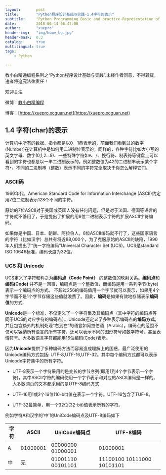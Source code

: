 ```yaml
---
layout:       post
title:        "Python程序设计基础与实践-1.4字符的表示"
subtitle:     "Python Programming Basic and practice-Representation of Char"
date:         2018-06-14 06:47:00
author:       "xuepro"
header-img:   "img/home_bg.jpg"
header-mask:  0.3
catalog:      true
multilingual: true
tags:
    - Python 
    
---    
```


教小白精通编程系列之“Python程序设计基础与实践”.未经作者同意，不得转载，违者将追究法律责任！

欢迎关注

微博：[教小白精编程](https://weibo.com/6196175626)  
   
博客：[https://xuepro.xcguan.net](https://xuepro.xcguan.net)

## 1.4 字符(char)的表示

计算机中所有的数据、指令都是以0，1串表示的，前面我们看到过的数字(Number)在计算机中是如何用二进制位表示的。同样的，各种字符比如大小写的英文字母、数字(0,1,2...9)、一些特殊字符如```#```、```/```、换行符、制表符等键盘上可以看到的字符也都是以一串二进制表示的。例如整数值为42的二进制串表示某个字符```*```。不同的二进制串（整数）表示不同的字符完全取决于你怎么解释它们。

### ASCII码

1960年代，American Standard Code for Information Interchange (ASCII)约定用7位二进制表示128个不同的字符。

原始的7位ASCII对于美国或英国人没有任何问题，但是对于法国、德国等语言的字符就不够用了，于是提出了扩展的用8位二进制表示字符的扩展ASCII字符编码。

如果你是中国、日本、朝鲜、阿拉伯人，8位ASCII编码就不行了，这些国家语言的字符（比如汉字）总共有将近88,000个，为了克服原始的ASCII的缺陷，1990年人们提出了“统一字符编码”Universal Character Set (UCS)。UCS是standard ISO 10646标准，编码长度为32位。

### UCS 和 Unicode

UCS定义了字符和称之为**编码点（Code Point）** 的整数值的映射关系。**编码点**和**编码(Code)** 并不是一回事，编码点是一个整数值，而编码是用一系列字节(byte)表示一个编码点的方式。 不超过256的编码值用一个字节就可以表示，如果用4个字节而不是1个字节存储这些值就浪费了。因此，**编码**是如果有效地存储表示**编码值**的方式.

**Unicode**是一个标准，不仅定义了一个字符集及其编码点（其中字符的编码点等同于UCS的对应字符的编码点）。Unicode还定义了多种表示编码点的**编码方式**，并且包含额外的机制处理“右到左”的语言如阿拉伯语（Arabic）。编码点的范围不仅可以容纳所有语言的所有字符，还可以表示不同的图形符号如数学符号、甚至表情符号。大多数语言字符都能用16位编码(Code)表示。

因为**Unicode**提供了多种编码方法而容易造成理解上的困惑，最广泛使用的Unicode编码方式包括: UTF-8,UTF-16,UTF-32。其中每个编码方式都可以表示Unicode字符集中的所有字符。

- UTF-8表示一个字符采用的是变长的字节序列(即用1到4个字节表示一个字符)，其中ASCII字符的编码使用一个字节表示和对应的ASCII编码是一样的。 大多数网页的文本都采用的是UTF-8编码方式

- UTF-16用1或2个16位(16-bit)值在表示一个字符。UTF-16包含了TUF-8。

- UTF-32最简单，用一个32位(32-bit)值表示所有的字符。


例如字符A和汉字的'中'的UniCode编码点及UTF-8编码如下




 字符 | ASCII |  UniCode编码点 | UTF-8编码 
---- | ---  | ---- | ------ 
 A  | 01000001  |  00000000 01000001  | 01000001
 中  | 无  |  01001110 00101101  | 11100100 10111000 10101101

  
